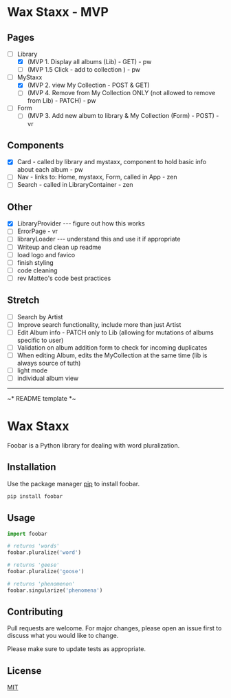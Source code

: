 # Wax Staxx - MVP

## Pages
- [ ] Library
    - [x] (MVP 1. Display all albums (Lib) - GET) - pw
    - [ ] (MVP 1.5 Click - add to collection ) - pw
- [ ] MyStaxx
    - [x] (MVP 2. view My Collection - POST & GET) 
    - [ ] (MVP 4. Remove from My Collection ONLY (not allowed to remove from Lib) - PATCH) - pw
- [ ] Form
  - [ ] (MVP 3. Add new album to library & My Collection (Form) - POST) - vr

## Components
- [x] Card - called by library and mystaxx, component to hold basic info about each album - pw
- [ ] Nav - links to: Home, mystaxx, Form, called in App - zen
- [ ] Search - called in LibraryContainer - zen

## Other
- [x] LibraryProvider --- figure out how this works
- [ ] ErrorPage - vr
- [ ] libraryLoader --- understand this and use it if appropriate
- [ ] Writeup and clean up readme
- [ ] load logo and favico
- [ ] finish styling
- [ ] code cleaning
- [ ] rev Matteo's code best practices

## Stretch
- [ ]  Search by Artist
- [ ]  Improve search functionality, include more than just Artist
- [ ]  Edit Album info - PATCH only to Lib (allowing for mutations of albums specific to user)
- [ ]  Validation on album addition form to check for incoming duplicates
- [ ]  When editing Album, edits the MyCollection at the same time (lib is always source of tuth)
- [ ]  light mode
- [ ]  individual album view

------------
~* README template *~ 
# Wax Staxx

Foobar is a Python library for dealing with word pluralization.

## Installation

Use the package manager [pip](https://pip.pypa.io/en/stable/) to install foobar.

```bash
pip install foobar
```

## Usage

```python
import foobar

# returns 'words'
foobar.pluralize('word')

# returns 'geese'
foobar.pluralize('goose')

# returns 'phenomenon'
foobar.singularize('phenomena')
```

## Contributing

Pull requests are welcome. For major changes, please open an issue first
to discuss what you would like to change.

Please make sure to update tests as appropriate.

## License

[MIT](https://choosealicense.com/licenses/mit/)